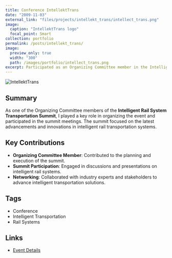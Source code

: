 ```yaml
---
title: Conference IntellektTrans
date: "2009-11-03"
external_link: "files/projects/intellekt_trans/intellect_trans.png"
image:
  caption: "IntellektTrans logo"
  focal_point: Smart
collection: portfolio
permalink: /posts/intellekt_trans/
image:
  preview_only: true
  width: "300"
  path: /images/portfolio/intellect_trans.png
excerpt: Participated as an Organizing Committee member in the Intelligent Rail System Transportation Summit, contributing to the event's organization and discussions on intelligent rail transportation systems.
---
```


![IntellektTrans](../../images/portfolio/intellect_trans.png)

## Summary
As one of the Organizing Committee members of the **Intelligent Rail System Transportation Summit**, I played a key role in organizing the event and participated in the summit meetings. The summit focused on the latest advancements and innovations in intelligent rail transportation systems.

## Key Contributions
- **Organizing Committee Member**: Contributed to the planning and execution of the summit.
- **Summit Participation**: Engaged in discussions and presentations on intelligent rail systems.
- **Networking**: Collaborated with industry experts and stakeholders to advance intelligent transportation solutions.

## Tags
- Conference
- Intelligent Transportation
- Rail Systems

## Links
- [Event Details](https://example.com/event-details) <!-- Replace with the actual link if available -->
